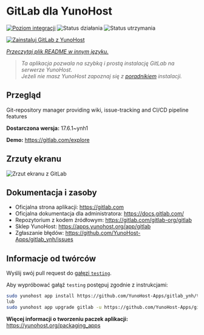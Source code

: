 <!--
To README zostało automatycznie wygenerowane przez <https://github.com/YunoHost/apps/tree/master/tools/readme_generator>
Nie powinno być ono edytowane ręcznie.
-->

# GitLab dla YunoHost

[![Poziom integracji](https://apps.yunohost.org/badge/integration/gitlab)](https://ci-apps.yunohost.org/ci/apps/gitlab/)
![Status działania](https://apps.yunohost.org/badge/state/gitlab)
![Status utrzymania](https://apps.yunohost.org/badge/maintained/gitlab)

[![Zainstaluj GitLab z YunoHost](https://install-app.yunohost.org/install-with-yunohost.svg)](https://install-app.yunohost.org/?app=gitlab)

*[Przeczytaj plik README w innym języku.](./ALL_README.md)*

> *Ta aplikacja pozwala na szybką i prostą instalację GitLab na serwerze YunoHost.*  
> *Jeżeli nie masz YunoHost zapoznaj się z [poradnikiem](https://yunohost.org/install) instalacji.*

## Przegląd

Git-repository manager providing wiki, issue-tracking and CI/CD pipeline features

**Dostarczona wersja:** 17.6.1~ynh1

**Demo:** <https://gitlab.com/explore>

## Zrzuty ekranu

![Zrzut ekranu z GitLab](./doc/screenshots/GitLab_running_11.0_(2018-07).png)

## Dokumentacja i zasoby

- Oficjalna strona aplikacji: <https://gitlab.com>
- Oficjalna dokumentacja dla administratora: <https://docs.gitlab.com/>
- Repozytorium z kodem źródłowym: <https://gitlab.com/gitlab-org/gitlab>
- Sklep YunoHost: <https://apps.yunohost.org/app/gitlab>
- Zgłaszanie błędów: <https://github.com/YunoHost-Apps/gitlab_ynh/issues>

## Informacje od twórców

Wyślij swój pull request do [gałęzi `testing`](https://github.com/YunoHost-Apps/gitlab_ynh/tree/testing).

Aby wypróbować gałąź `testing` postępuj zgodnie z instrukcjami:

```bash
sudo yunohost app install https://github.com/YunoHost-Apps/gitlab_ynh/tree/testing --debug
lub
sudo yunohost app upgrade gitlab -u https://github.com/YunoHost-Apps/gitlab_ynh/tree/testing --debug
```

**Więcej informacji o tworzeniu paczek aplikacji:** <https://yunohost.org/packaging_apps>
